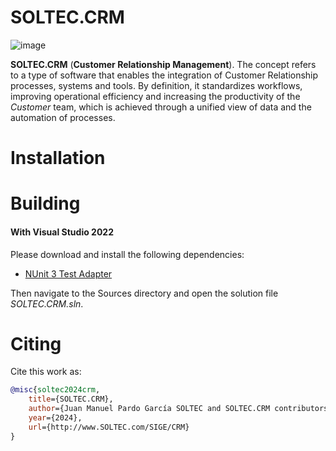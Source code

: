 # SOLTEC.CRM

![image](https://img.shields.io/badge/license-LGPL-3.svg)

**SOLTEC.CRM** (**Customer Relationship Management**). The concept refers to a type of software that enables the 
integration of Customer Relationship processes, systems and tools. By definition, it standardizes workflows, improving 
operational efficiency and increasing the productivity of the *Customer* team, which is achieved through a unified view 
of data and the automation of processes.

# Installation



# Building



#### With Visual Studio 2022

Please download and install the following dependencies:

- [NUnit 3 Test Adapter](https://marketplace.visualstudio.com/items?itemName=NUnitDevelopers.NUnit3TestAdapter)

Then navigate to the Sources directory and open the solution file
*SOLTEC.CRM.sln*.

# Citing

Cite this work as:

```bibtex
@misc{soltec2024crm,
    title={SOLTEC.CRM},
    author={Juan Manuel Pardo García SOLTEC and SOLTEC.CRM contributors},
    year={2024},
    url={http://www.SOLTEC.com/SIGE/CRM}
}
```

